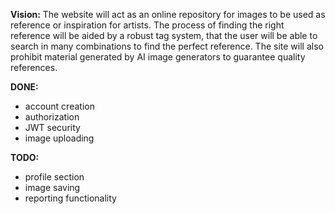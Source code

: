 **Vision:**
The website will act as an online repository for images to be used as reference or inspiration for artists. The process of finding the right reference will be aided by a robust tag system, that the user will be able to search in many combinations to find the perfect reference. The site will also prohibit material generated by AI image generators to guarantee quality references.

**DONE:**
- account creation
- authorization
- JWT security
- image uploading

**TODO:**
- profile section
- image saving
- reporting functionality